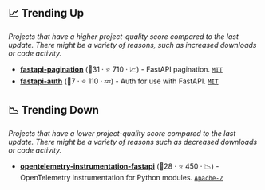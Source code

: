 ## 📈 Trending Up

_Projects that have a higher project-quality score compared to the last update. There might be a variety of reasons, such as increased downloads or code activity._

- <b><a href="https://github.com/uriyyo/fastapi-pagination">fastapi-pagination</a></b> (🥇31 ·  ⭐ 710 · 📈) - FastAPI pagination. <code><a href="http://bit.ly/34MBwT8">MIT</a></code>
- <b><a href="https://github.com/dmontagu/fastapi-auth">fastapi-auth</a></b> (🥉7 ·  ⭐ 110 · 💤) - Auth for use with FastAPI. <code><a href="http://bit.ly/34MBwT8">MIT</a></code>

## 📉 Trending Down

_Projects that have a lower project-quality score compared to the last update. There might be a variety of reasons such as decreased downloads or code activity._

- <b><a href="https://github.com/open-telemetry/opentelemetry-python-contrib">opentelemetry-instrumentation-fastapi</a></b> (🥇28 ·  ⭐ 450 · 📉) - OpenTelemetry instrumentation for Python modules. <code><a href="http://bit.ly/3nYMfla">Apache-2</a></code>

